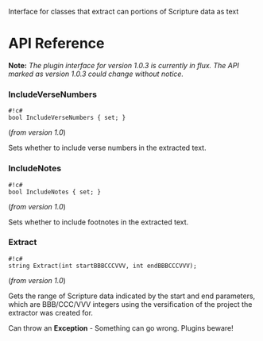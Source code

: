 Interface for classes that extract can portions of Scripture data as text

# API Reference

**Note:** *The plugin interface for version 1.0.3 is currently in flux. The API marked as version 1.0.3 could change without notice.*

### IncludeVerseNumbers

```
#!c#
bool IncludeVerseNumbers { set; }
```
(*from version 1.0*)

Sets whether to include verse numbers in the extracted text.

### IncludeNotes

```
#!c#
bool IncludeNotes { set; }
```
(*from version 1.0*)

Sets whether to include footnotes in the extracted text.

### Extract

```
#!c#
string Extract(int startBBBCCCVVV, int endBBBCCCVVV);
```
(*from version 1.0*)

Gets the range of Scripture data indicated by the start and end parameters, which are BBB/CCC/VVV integers using the versification of the project the extractor was created for.

Can throw an **Exception** - Something can go wrong. Plugins beware!